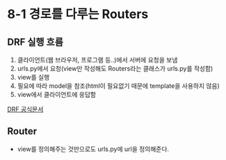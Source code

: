 # 8-1 경로를 다루는 Routers
## DRF 실행 흐름
1. 클라이언트(웹 브라우저, 프로그램 등..)에서 서버에 요청을 보냄
2. urls.py에서 요청(view만 작성해도 Routers라는 클래스가 urls.py를 작성함)
3. view를 실행
4. 필요에 따라 model을 참조(html이 필요없기 때문에 template을 사용하지 않음)
5. view에서 클라이언트에 응답함

[DRF 공식문서](https://www.django-rest-framework.org/)

## Router
* view를 정의해주는 것만으로도 urls.py에 url을 정의해준다.